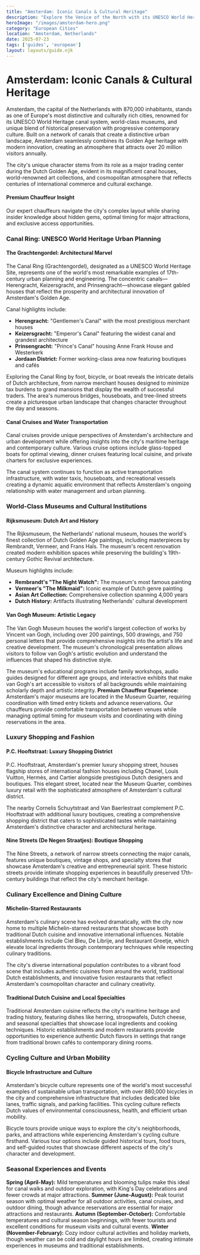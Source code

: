 ```yaml
---
title: "Amsterdam: Iconic Canals & Cultural Heritage"
description: "Explore the Venice of the North with its UNESCO World Heritage canals, world-class museums like the Van Gogh Museum, luxury shopping, and unique cycling culture."
heroImage: "/images/amsterdam-hero.png"
category: "European Cities"
location: "Amsterdam, Netherlands"
date: 2025-07-23
tags: ['guides', 'european']
layout: layouts/guide.njk
---
```


# Amsterdam: Iconic Canals & Cultural Heritage

Amsterdam, the capital of the Netherlands with 870,000 inhabitants, stands as one of Europe's most distinctive and culturally rich cities, renowned for its UNESCO World Heritage canal system, world-class museums, and unique blend of historical preservation with progressive contemporary culture. Built on a network of canals that create a distinctive urban landscape, Amsterdam seamlessly combines its Golden Age heritage with modern innovation, creating an atmosphere that attracts over 20 million visitors annually.

The city's unique character stems from its role as a major trading center during the Dutch Golden Age, evident in its magnificent canal houses, world-renowned art collections, and cosmopolitan atmosphere that reflects centuries of international commerce and cultural exchange.

<div class="premium-insight">
<h4>Premium Chauffeur Insight</h4>
<p>Our expert chauffeurs navigate the city's complex layout while sharing insider knowledge about hidden gems, optimal timing for major attractions, and exclusive access opportunities.</p>
</div>


### Canal Ring: UNESCO World Heritage Urban Planning


#### The Grachtengordel: Architectural Marvel

The Canal Ring (Grachtengordel), designated as a UNESCO World Heritage Site, represents one of the world's most remarkable examples of 17th-century urban planning and engineering. The concentric canals—Herengracht, Keizersgracht, and Prinsengracht—showcase elegant gabled houses that reflect the prosperity and architectural innovation of Amsterdam's Golden Age.

Canal highlights include:

  * **Herengracht:** "Gentlemen's Canal" with the most prestigious merchant houses
  * **Keizersgracht:** "Emperor's Canal" featuring the widest canal and grandest architecture
  * **Prinsengracht:** "Prince's Canal" housing Anne Frank House and Westerkerk
  * **Jordaan District:** Former working-class area now featuring boutiques and cafés

Exploring the Canal Ring by foot, bicycle, or boat reveals the intricate details of Dutch architecture, from narrow merchant houses designed to minimize tax burdens to grand mansions that display the wealth of successful traders. The area's numerous bridges, houseboats, and tree-lined streets create a picturesque urban landscape that changes character throughout the day and seasons.


#### Canal Cruises and Water Transportation

Canal cruises provide unique perspectives of Amsterdam's architecture and urban development while offering insights into the city's maritime heritage and contemporary culture. Various cruise options include glass-topped boats for optimal viewing, dinner cruises featuring local cuisine, and private charters for exclusive experiences.

The canal system continues to function as active transportation infrastructure, with water taxis, houseboats, and recreational vessels creating a dynamic aquatic environment that reflects Amsterdam's ongoing relationship with water management and urban planning.


### World-Class Museums and Cultural Institutions


#### Rijksmuseum: Dutch Art and History

The Rijksmuseum, the Netherlands' national museum, houses the world's finest collection of Dutch Golden Age paintings, including masterpieces by Rembrandt, Vermeer, and Frans Hals. The museum's recent renovation created modern exhibition spaces while preserving the building's 19th-century Gothic Revival architecture.

Museum highlights include:

  * **Rembrandt's "The Night Watch":** The museum's most famous painting
  * **Vermeer's "The Milkmaid":** Iconic example of Dutch genre painting
  * **Asian Art Collection:** Comprehensive collection spanning 4,000 years
  * **Dutch History:** Artifacts illustrating Netherlands' cultural development


#### Van Gogh Museum: Artistic Legacy

The Van Gogh Museum houses the world's largest collection of works by Vincent van Gogh, including over 200 paintings, 500 drawings, and 750 personal letters that provide comprehensive insights into the artist's life and creative development. The museum's chronological presentation allows visitors to follow van Gogh's artistic evolution and understand the influences that shaped his distinctive style.

The museum's educational programs include family workshops, audio guides designed for different age groups, and interactive exhibits that make van Gogh's art accessible to visitors of all backgrounds while maintaining scholarly depth and artistic integrity.
**Premium Chauffeur Experience:** Amsterdam's major museums are located in the Museum Quarter, requiring coordination with timed entry tickets and advance reservations. Our chauffeurs provide comfortable transportation between venues while managing optimal timing for museum visits and coordinating with dining reservations in the area.


### Luxury Shopping and Fashion


#### P.C. Hooftstraat: Luxury Shopping District

P.C. Hooftstraat, Amsterdam's premier luxury shopping street, houses flagship stores of international fashion houses including Chanel, Louis Vuitton, Hermès, and Cartier alongside prestigious Dutch designers and boutiques. This elegant street, located near the Museum Quarter, combines luxury retail with the sophisticated atmosphere of Amsterdam's cultural district.

The nearby Cornelis Schuytstraat and Van Baerlestraat complement P.C. Hooftstraat with additional luxury boutiques, creating a comprehensive shopping district that caters to sophisticated tastes while maintaining Amsterdam's distinctive character and architectural heritage.


#### Nine Streets (De Negen Straatjes): Boutique Shopping

The Nine Streets, a network of narrow streets connecting the major canals, features unique boutiques, vintage shops, and specialty stores that showcase Amsterdam's creative and entrepreneurial spirit. These historic streets provide intimate shopping experiences in beautifully preserved 17th-century buildings that reflect the city's merchant heritage.


### Culinary Excellence and Dining Culture


#### Michelin-Starred Restaurants

Amsterdam's culinary scene has evolved dramatically, with the city now home to multiple Michelin-starred restaurants that showcase both traditional Dutch cuisine and innovative international influences. Notable establishments include Ciel Bleu, De Librije, and Restaurant Greetje, which elevate local ingredients through contemporary techniques while respecting culinary traditions.

The city's diverse international population contributes to a vibrant food scene that includes authentic cuisines from around the world, traditional Dutch establishments, and innovative fusion restaurants that reflect Amsterdam's cosmopolitan character and culinary creativity.


#### Traditional Dutch Cuisine and Local Specialties

Traditional Amsterdam cuisine reflects the city's maritime heritage and trading history, featuring dishes like herring, stroopwafels, Dutch cheese, and seasonal specialties that showcase local ingredients and cooking techniques. Historic establishments and modern restaurants provide opportunities to experience authentic Dutch flavors in settings that range from traditional brown cafés to contemporary dining rooms.


### Cycling Culture and Urban Mobility


#### Bicycle Infrastructure and Culture

Amsterdam's bicycle culture represents one of the world's most successful examples of sustainable urban transportation, with over 880,000 bicycles in the city and comprehensive infrastructure that includes dedicated bike lanes, traffic signals, and parking facilities. This cycling culture reflects Dutch values of environmental consciousness, health, and efficient urban mobility.

Bicycle tours provide unique ways to explore the city's neighborhoods, parks, and attractions while experiencing Amsterdam's cycling culture firsthand. Various tour options include guided historical tours, food tours, and self-guided routes that showcase different aspects of the city's character and development.


### Seasonal Experiences and Events
**Spring (April-May):** Mild temperatures and blooming tulips make this ideal for canal walks and outdoor exploration, with King's Day celebrations and fewer crowds at major attractions.
**Summer (June-August):** Peak tourist season with optimal weather for all outdoor activities, canal cruises, and outdoor dining, though advance reservations are essential for major attractions and restaurants.
**Autumn (September-October):** Comfortable temperatures and cultural season beginnings, with fewer tourists and excellent conditions for museum visits and cultural events.
**Winter (November-February):** Cozy indoor cultural activities and holiday markets, though weather can be cold and daylight hours are limited, creating intimate experiences in museums and traditional establishments.

